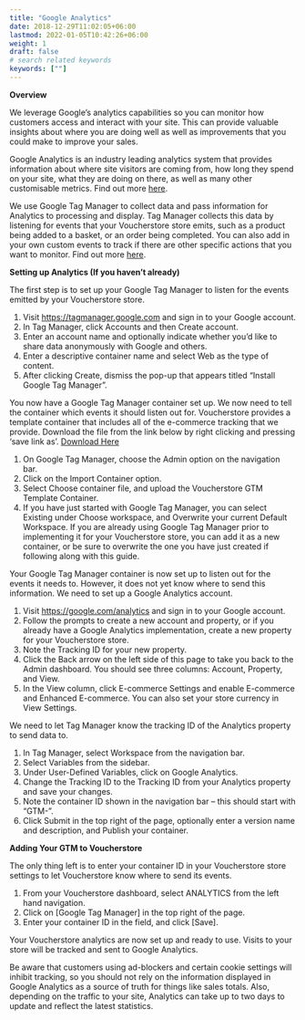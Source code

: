 ```yaml
---
title: "Google Analytics"
date: 2018-12-29T11:02:05+06:00
lastmod: 2022-01-05T10:42:26+06:00
weight: 1
draft: false
# search related keywords
keywords: [""]
---
```


**Overview**

We leverage Google’s analytics capabilities so you can monitor how customers access and interact with your site. This can provide valuable insights about where you are doing well as well as improvements that you could make to improve your sales.

Google Analytics is an industry leading analytics system that provides information about where site visitors are coming from, how long they spend on your site, what they are doing on there, as well as many other customisable metrics. Find out more [here](https://marketingplatform.google.com/about/analytics/).

We use Google Tag Manager to collect data and pass information for Analytics to processing and display. Tag Manager collects this data by listening for events that your Voucherstore store emits, such as a product being added to a basket, or an order being completed. You can also add in your own custom events to track if there are other specific actions that you want to monitor. Find out more [here](https://marketingplatform.google.com/about/tag-manager/).


**Setting up Analytics (If you haven’t already)**

The first step is to set up your Google Tag Manager to listen for the events emitted by your Voucherstore store.

1. Visit https://tagmanager.google.com and sign in to your Google account.
2. In Tag Manager, click Accounts and then Create account.
3. Enter an account name and optionally indicate whether you’d like to share data anonymously with Google and others.
4. Enter a descriptive container name and select Web as the type of content.
5. After clicking Create, dismiss the pop-up that appears titled “Install Google Tag Manager”.


You now have a Google Tag Manager container set up. We now need to tell the container which events it should listen out for. Voucherstore provides a template container that includes all of the e-commerce tracking that we provide. Download the file from the link below by right clicking and pressing ‘save link as’. [Download Here](https://www.help.voucherstore.io/template-container.txt)

1. On Google Tag Manager, choose the Admin option on the navigation bar.
2. Click on the Import Container option.
3. Select Choose container file, and upload the Voucherstore GTM Template Container.
4. If you have just started with Google Tag Manager, you can select Existing under Choose workspace, and Overwrite your current Default Workspace. If you are already using Google Tag Manager prior to implementing it for your Voucherstore store, you can add it as a new container, or be sure to overwrite the one you have just created if following along with this guide.


Your Google Tag Manager container is now set up to listen out for the events it needs to. However, it does not yet know where to send this information. We need to set up a Google Analytics account.

1. Visit https://google.com/analytics and sign in to your Google account.
2. Follow the prompts to create a new account and property, or if you already have a Google Analytics implementation, create a new property for your Voucherstore store.
3. Note the Tracking ID for your new property.
4. Click the Back arrow on the left side of this page to take you back to the Admin dashboard. You should see three columns: Account, Property, and View.
5. In the View column, click E-commerce Settings and enable E-commerce and Enhanced E-commerce. You can also set your store currency in View Settings.


We need to let Tag Manager know the tracking ID of the Analytics property to send data to.

1. In Tag Manager, select Workspace from the navigation bar.
2. Select Variables from the sidebar.
3. Under User-Defined Variables, click on Google Analytics.
4. Change the Tracking ID to the Tracking ID from your Analytics property and save your changes.
5. Note the container ID shown in the navigation bar – this should start with “GTM-”.
6. Click Submit in the top right of the page, optionally enter a version name and description, and Publish your container.


**Adding Your GTM to Voucherstore**

The only thing left is to enter your container ID in your Voucherstore store settings to let Voucherstore know where to send its events.

1. From your Voucherstore dashboard, select ANALYTICS from the left hand navigation.
2. Click on [Google Tag Manager] in the top right of the page.
3. Enter your container ID in the field, and click [Save].

Your Voucherstore analytics are now set up and ready to use. Visits to your store will be tracked and sent to Google Analytics.

Be aware that customers using ad-blockers and certain cookie settings will inhibit tracking, so you should not rely on the information displayed in Google Analytics as a source of truth for things like sales totals. Also, depending on the traffic to your site, Analytics can take up to two days to update and reflect the latest statistics.
